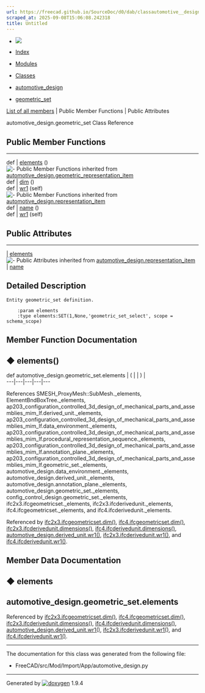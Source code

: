 ```yaml
---
url: https://freecad.github.io/SourceDoc/d0/dab/classautomotive__design_1_1geometric__set.html
scraped_at: 2025-09-08T15:06:08.242318
title: Untitled
---
```


  * [ ![](https://www.freecad.org/svg/logo-freecad.svg) ](https://freecadweb.org "FreeCAD")
  * [Index](../../index.html "Index")
  * [Modules](../../modules.html "Modules list")
  * [Classes](../../annotated.html "Annotated list")

  * [automotive_design](../../d4/ddf/namespaceautomotive__design.html)
  * [geometric_set](../../d0/dab/classautomotive__design_1_1geometric__set.html)

[List of all members](../../d6/d5f/classautomotive__design_1_1geometric__set-members.html) | Public Member Functions | Public Attributes

automotive_design.geometric_set Class Reference

##  Public Member Functions  
  
---  
def | [elements](../../d0/dab/classautomotive__design_1_1geometric__set.html#a0f35b9888cc5e41705c1c18941d8240a) ()  
![-](../../closed.png) Public Member Functions inherited from
[automotive_design.geometric_representation_item](../../de/d5e/classautomotive__design_1_1geometric__representation__item.html)  
def | [dim](../../de/d5e/classautomotive__design_1_1geometric__representation__item.html#aef245618450610e88788dcaea46ad742) ()  
def | [wr1](../../de/d5e/classautomotive__design_1_1geometric__representation__item.html#a9677d2be5fc5c7c8ccb6819380198bbc) (self)  
![-](../../closed.png) Public Member Functions inherited from
[automotive_design.representation_item](../../d3/d20/classautomotive__design_1_1representation__item.html)  
def | [name](../../d3/d20/classautomotive__design_1_1representation__item.html#a33b5812d92aa0d107b4fd4274c17b9d9) ()  
def | [wr1](../../d3/d20/classautomotive__design_1_1representation__item.html#af350c19fc5e5763d4991494a99d979ed) (self)  
  
##  Public Attributes  
  
---  
|
[elements](../../d0/dab/classautomotive__design_1_1geometric__set.html#ad06652bbec606c86088132c579f53c8b)  
![-](../../closed.png) Public Attributes inherited from
[automotive_design.representation_item](../../d3/d20/classautomotive__design_1_1representation__item.html)  
|
[name](../../d3/d20/classautomotive__design_1_1representation__item.html#a3d48fe912053adaf5f187b606fa81c87)  
  
## Detailed Description

    
    
    Entity geometric_set definition.
    
        :param elements
        :type elements:SET(1,None,'geometric_set_select', scope = schema_scope)

## Member Function Documentation

## ◆ elements()

def automotive_design.geometric_set.elements  | ( | | ) |   
---|---|---|---|---  
  
References SMESH_ProxyMesh::SubMesh._elements, ElementBndBoxTree._elements,
ap203_configuration_controlled_3d_design_of_mechanical_parts_and_assemblies_mim_lf.derived_unit._elements,
ap203_configuration_controlled_3d_design_of_mechanical_parts_and_assemblies_mim_lf.data_environment._elements,
ap203_configuration_controlled_3d_design_of_mechanical_parts_and_assemblies_mim_lf.procedural_representation_sequence._elements,
ap203_configuration_controlled_3d_design_of_mechanical_parts_and_assemblies_mim_lf.annotation_plane._elements,
ap203_configuration_controlled_3d_design_of_mechanical_parts_and_assemblies_mim_lf.geometric_set._elements,
automotive_design.data_environment._elements,
automotive_design.derived_unit._elements,
automotive_design.annotation_plane._elements,
automotive_design.geometric_set._elements,
config_control_design.geometric_set._elements,
ifc2x3.ifcgeometricset._elements, ifc2x3.ifcderivedunit._elements,
ifc4.ifcgeometricset._elements, and ifc4.ifcderivedunit._elements.

Referenced by
[ifc2x3.ifcgeometricset.dim()](../../dc/dab/classifc2x3_1_1ifcgeometricset.html#af569a780b93b69b4dce81b08ddd66f89),
[ifc4.ifcgeometricset.dim()](../../d1/d95/classifc4_1_1ifcgeometricset.html#a795b14ef2879e9acc0c066d66e122b9b),
[ifc2x3.ifcderivedunit.dimensions()](../../d1/d87/classifc2x3_1_1ifcderivedunit.html#abfb7d2614cbad7ba363d5b3c5eb5d470),
[ifc4.ifcderivedunit.dimensions()](../../d3/d76/classifc4_1_1ifcderivedunit.html#aa316302961670925c24a6da591f61b31),
[automotive_design.derived_unit.wr1()](../../dc/d0d/classautomotive__design_1_1derived__unit.html#a0f657919a22adecb60367513268f0487),
[ifc2x3.ifcderivedunit.wr1()](../../d1/d87/classifc2x3_1_1ifcderivedunit.html#a9187776e238d15570720320bf6875864),
and
[ifc4.ifcderivedunit.wr1()](../../d3/d76/classifc4_1_1ifcderivedunit.html#a3c29186705cf96c60831affaf117186e).

## Member Data Documentation

## ◆ elements

automotive_design.geometric_set.elements  
---  
  
Referenced by
[ifc2x3.ifcgeometricset.dim()](../../dc/dab/classifc2x3_1_1ifcgeometricset.html#af569a780b93b69b4dce81b08ddd66f89),
[ifc4.ifcgeometricset.dim()](../../d1/d95/classifc4_1_1ifcgeometricset.html#a795b14ef2879e9acc0c066d66e122b9b),
[ifc2x3.ifcderivedunit.dimensions()](../../d1/d87/classifc2x3_1_1ifcderivedunit.html#abfb7d2614cbad7ba363d5b3c5eb5d470),
[ifc4.ifcderivedunit.dimensions()](../../d3/d76/classifc4_1_1ifcderivedunit.html#aa316302961670925c24a6da591f61b31),
[automotive_design.derived_unit.wr1()](../../dc/d0d/classautomotive__design_1_1derived__unit.html#a0f657919a22adecb60367513268f0487),
[ifc2x3.ifcderivedunit.wr1()](../../d1/d87/classifc2x3_1_1ifcderivedunit.html#a9187776e238d15570720320bf6875864),
and
[ifc4.ifcderivedunit.wr1()](../../d3/d76/classifc4_1_1ifcderivedunit.html#a3c29186705cf96c60831affaf117186e).

* * *

The documentation for this class was generated from the following file:

  * FreeCAD/src/Mod/Import/App/automotive_design.py

* * *

Generated by
[![doxygen](../../doxygen.svg)](https://www.doxygen.org/index.html) 1.9.4

